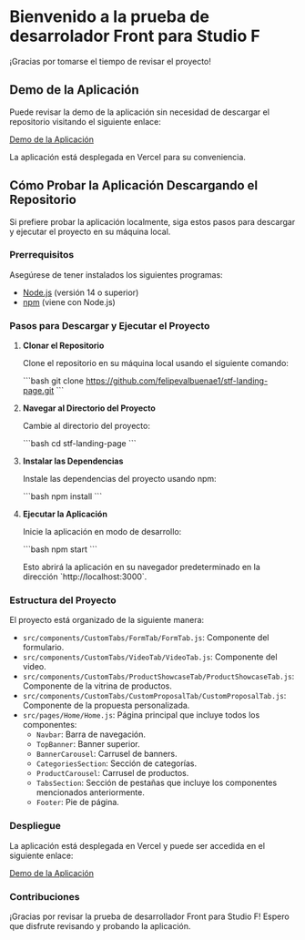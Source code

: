 # Bienvenido a la prueba de desarrolador Front para Studio F

¡Gracias por tomarse el tiempo de revisar el proyecto!

## Demo de la Aplicación

Puede revisar la demo de la aplicación sin necesidad de descargar el repositorio visitando el siguiente enlace:

[Demo de la Aplicación](https://stf-landing-page.vercel.app/)

La aplicación está desplegada en Vercel para su conveniencia.

## Cómo Probar la Aplicación Descargando el Repositorio

Si prefiere probar la aplicación localmente, siga estos pasos para descargar y ejecutar el proyecto en su máquina local.

### Prerrequisitos

Asegúrese de tener instalados los siguientes programas:

- [Node.js](https://nodejs.org/) (versión 14 o superior)
- [npm](https://www.npmjs.com/) (viene con Node.js)

### Pasos para Descargar y Ejecutar el Proyecto

1. **Clonar el Repositorio**

   Clone el repositorio en su máquina local usando el siguiente comando:

   \`\`\`bash
   git clone https://github.com/felipevalbuenae1/stf-landing-page.git
   \`\`\`

2. **Navegar al Directorio del Proyecto**

   Cambie al directorio del proyecto:

   \`\`\`bash
   cd stf-landing-page
   \`\`\`

3. **Instalar las Dependencias**

   Instale las dependencias del proyecto usando npm:

   \`\`\`bash
   npm install
   \`\`\`

4. **Ejecutar la Aplicación**

   Inicie la aplicación en modo de desarrollo:

   \`\`\`bash
   npm start
   \`\`\`

   Esto abrirá la aplicación en su navegador predeterminado en la dirección \`http://localhost:3000\`.

### Estructura del Proyecto

El proyecto está organizado de la siguiente manera:

- `src/components/CustomTabs/FormTab/FormTab.js`: Componente del formulario.
- `src/components/CustomTabs/VideoTab/VideoTab.js`: Componente del video.
- `src/components/CustomTabs/ProductShowcaseTab/ProductShowcaseTab.js`: Componente de la vitrina de productos.
- `src/components/CustomTabs/CustomProposalTab/CustomProposalTab.js`: Componente de la propuesta personalizada.
- `src/pages/Home/Home.js`: Página principal que incluye todos los componentes:
  - `Navbar`: Barra de navegación.
  - `TopBanner`: Banner superior.
  - `BannerCarousel`: Carrusel de banners.
  - `CategoriesSection`: Sección de categorías.
  - `ProductCarousel`: Carrusel de productos.
  - `TabsSection`: Sección de pestañas que incluye los componentes mencionados anteriormente.
  - `Footer`: Pie de página.

### Despliegue

La aplicación está desplegada en Vercel y puede ser accedida en el siguiente enlace:

[Demo de la Aplicación](https://stf-landing-page.vercel.app/)

### Contribuciones

¡Gracias por revisar la prueba de desarrollador Front para Studio F! Espero que disfrute revisando y probando la aplicación.